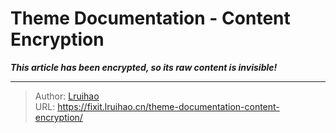 # Theme Documentation - Content Encryption

***This article has been encrypted, so its raw content is invisible!***

---

> Author: [Lruihao](https://lruihao.cn)  
> URL: https://fixit.lruihao.cn/theme-documentation-content-encryption/  

